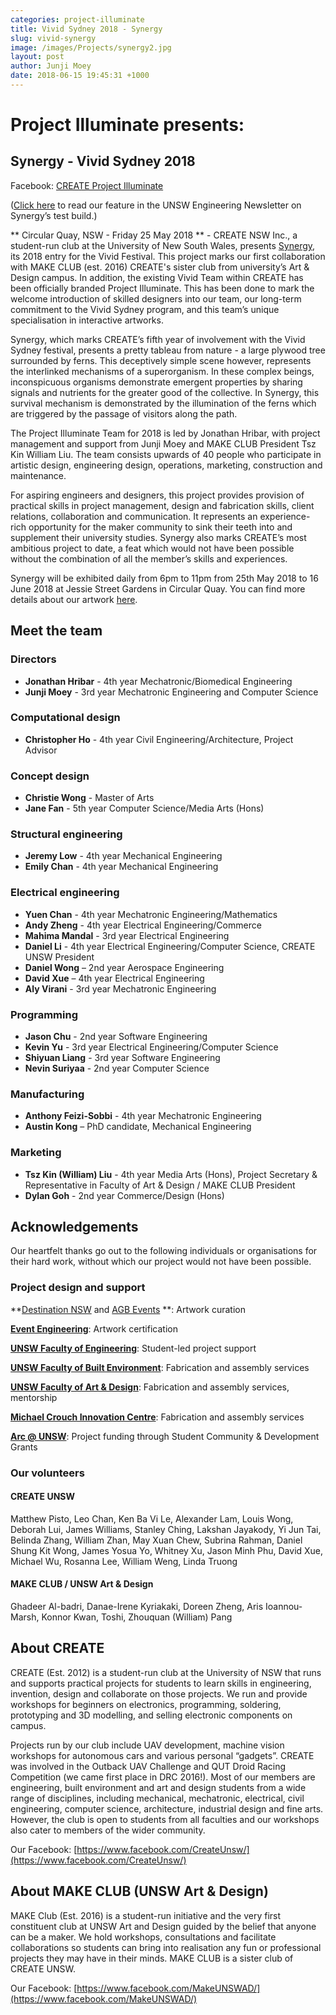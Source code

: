 ```yaml
---
categories: project-illuminate
title: Vivid Sydney 2018 - Synergy
slug: vivid-synergy
image: /images/Projects/synergy2.jpg
layout: post
author: Junji Moey
date: 2018-06-15 19:45:31 +1000
---
```


# Project Illuminate presents: 
## Synergy - Vivid Sydney 2018
Facebook: [CREATE Project Illuminate](https://www.facebook.com/create.project.illuminate/)

([Click here](https://www.engineering.unsw.edu.au/news/shining-lights) to read our feature in the UNSW Engineering Newsletter on Synergy’s test build.)

** Circular Quay, NSW - Friday 25 May 2018 ** - CREATE NSW Inc., a student-run club at the University of New South Wales, presents [Synergy](https://www.vividsydney.com/event/light/synergy), its 2018 entry for the Vivid Festival. This project marks our first collaboration with MAKE CLUB (est. 2016) CREATE's sister club from university’s Art & Design campus. In addition, the existing Vivid Team within CREATE has been officially branded Project Illuminate. This has been done to mark the welcome introduction of skilled designers into our team, our long-term commitment to the Vivid Sydney program, and this team’s unique specialisation in interactive artworks. 

Synergy, which marks CREATE’s fifth year of involvement with the Vivid Sydney festival, presents a pretty tableau from nature - a large plywood tree surrounded by ferns. This deceptively simple scene however, represents the interlinked mechanisms of a superorganism. In these complex beings, inconspicuous organisms demonstrate emergent properties by sharing signals and nutrients for the greater good of the collective. In Synergy, this survival mechanism is demonstrated by the  illumination of the ferns which are triggered by the passage of visitors along the path. 

The Project Illuminate Team for 2018 is led by Jonathan Hribar, with project management and support from Junji Moey and MAKE CLUB President Tsz Kin William Liu. The team consists upwards of 40 people who participate in artistic design, engineering design, operations, marketing, construction and maintenance. 

For aspiring engineers and designers, this project provides provision of practical skills in project management, design and fabrication skills, client relations, collaboration and communication. It represents an experience-rich opportunity for the maker community to sink their teeth into and supplement their university studies. Synergy also marks CREATE’s most ambitious project to date, a feat which would not have been possible without the combination of all the member’s skills and experiences. 

Synergy will be exhibited daily from 6pm to 11pm from 25th May 2018 to 16 June 2018 at Jessie Street Gardens in Circular Quay. You can find more details about our artwork [here](https://www.vividsydney.com/event/light/synergy).


## Meet the team
### Directors
* **Jonathan Hribar** - 4th year Mechatronic/Biomedical Engineering 
* **Junji Moey** - 3rd year Mechatronic Engineering and Computer Science

### Computational design
* **Christopher Ho** - 4th year Civil Engineering/Architecture, Project Advisor

### Concept design
* **Christie Wong** - Master of Arts
* **Jane Fan** - 5th year Computer Science/Media Arts (Hons)

### Structural engineering
* **Jeremy Low** - 4th year Mechanical Engineering
* **Emily Chan** - 4th year Mechanical Engineering

### Electrical engineering
* **Yuen Chan** - 4th year Mechatronic 
Engineering/Mathematics
* **Andy Zheng** - 4th year Electrical Engineering/Commerce
* **Mahima Mandal** - 3rd year Electrical Engineering
* **Daniel Li** - 4th year Electrical Engineering/Computer Science, CREATE UNSW President
* **Daniel Wong** – 2nd year Aerospace Engineering
* **David Xue** – 4th year Electrical Engineering
* **Aly Virani** - 3rd year Mechatronic Engineering

### Programming
* **Jason Chu** - 2nd year Software Engineering
* **Kevin Yu** - 3rd year Electrical Engineering/Computer Science
* **Shiyuan Liang** - 3rd year Software Engineering
* **Nevin Suriyaa** - 2nd year Computer Science

### Manufacturing
* **Anthony Feizi-Sobbi** - 4th year Mechatronic Engineering
* **Austin Kong** – PhD candidate, Mechanical Engineering

### Marketing
* **Tsz Kin (William) Liu** - 4th year Media Arts (Hons), Project Secretary & Representative in Faculty of Art & Design / MAKE CLUB President
* **Dylan Goh** - 2nd year Commerce/Design (Hons)

## Acknowledgements
Our heartfelt thanks go out to the following individuals or organisations for their hard work, without which our project would not have been possible. 

### Project design and support
**[Destination NSW](https://www.destinationnsw.com.au/) and [AGB Events](agbevents.com.au) **: Artwork curation 

**[Event Engineering](https://www.eventengineering.com.au/)**: Artwork certification

**[UNSW Faculty of Engineering](https://www.engineering.unsw.edu.au/)**: Student-led project support

**[UNSW Faculty of Built Environment](https://www.be.unsw.edu.au/)**: Fabrication and assembly services

**[UNSW Faculty of Art & Design](https://artdesign.unsw.edu.au/)**: Fabrication and assembly services, mentorship

**[Michael Crouch Innovation Centre](www.mcic.unsw.edu.au)**: Fabrication and assembly services

**[Arc @ UNSW](https://www.arc.unsw.edu.au/)**: Project funding through Student Community & Development Grants

### Our volunteers
#### CREATE UNSW
Matthew Pisto, Leo Chan, Ken Ba Vi Le, Alexander Lam, Louis Wong, Deborah Lui, James Williams, Stanley Ching, Lakshan Jayakody, Yi Jun Tai, Belinda Zhang, William Zhan, May Xuan Chew, Subrina Rahman, Daniel Shung Kit Wong, James Yosua Yo, Whitney Xu, Jason Minh Phu, David Xue, Michael Wu, Rosanna Lee, William Weng, Linda Truong

#### MAKE CLUB / UNSW Art & Design
Ghadeer Al-badri, Danae-Irene Kyriakaki, Doreen Zheng, Aris Ioannou-Marsh, Konnor Kwan, Toshi, Zhouquan (William) Pang
 
## About CREATE
CREATE (Est. 2012) is a student-run club at the University of NSW that runs and supports practical projects for students to learn skills in engineering, invention, design and collaborate on those projects. We run and provide workshops for beginners on electronics, programming, soldering, prototyping and 3D modelling, and selling electronic components on campus.

Projects run by our club include UAV development, machine vision workshops for autonomous cars and various personal “gadgets”. CREATE was involved in the Outback UAV Challenge and QUT Droid Racing Competition (we came first place in DRC 2016!).
Most of our members are engineering, built environment and art and design students from a wide range of disciplines, including mechanical, mechatronic, electrical, civil engineering, computer science, architecture, industrial design and fine arts. However, the club is open to students from all faculties and our workshops also cater to members of the wider community.

Our Facebook: [https://www.facebook.com/CreateUnsw/](https://www.facebook.com/CreateUnsw/)

## About MAKE CLUB (UNSW Art & Design)
MAKE Club (Est. 2016) is a student-run initiative and the very first constituent club at UNSW Art and Design guided by the belief that anyone can be a maker. We hold workshops, consultations and facilitate collaborations so students can bring into realisation any fun or professional projects they may have in their minds.
MAKE CLUB is a sister club of CREATE UNSW.

Our Facebook: [https://www.facebook.com/MakeUNSWAD/](https://www.facebook.com/MakeUNSWAD/)

